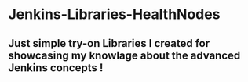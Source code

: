 # Jenkins-Libraries-HealthNodes

## Just simple try-on Libraries I created for showcasing my knowlage about the advanced Jenkins concepts !

